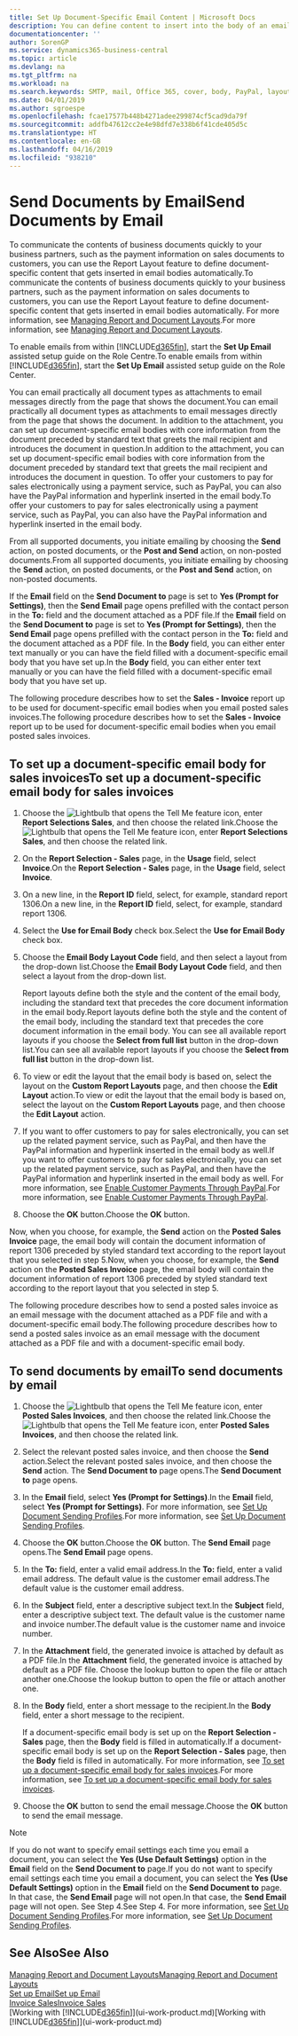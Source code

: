 ```yaml
---
title: Set Up Document-Specific Email Content | Microsoft Docs
description: You can define content to insert into the body of an email message, for example, a PayPal link. You can also attach documents to email messages.
documentationcenter: ''
author: SorenGP
ms.service: dynamics365-business-central
ms.topic: article
ms.devlang: na
ms.tgt_pltfrm: na
ms.workload: na
ms.search.keywords: SMTP, mail, Office 365, cover, body, PayPal, layout
ms.date: 04/01/2019
ms.author: sgroespe
ms.openlocfilehash: fcae17577b448b4271adee299874cf5cad9da79f
ms.sourcegitcommit: addfb47612cc2e4e98dfd7e338b6f41cde405d5c
ms.translationtype: HT
ms.contentlocale: en-GB
ms.lasthandoff: 04/16/2019
ms.locfileid: "938210"
---
```

# <a name="send-documents-by-email"></a><span data-ttu-id="d3bdd-104">Send Documents by Email</span><span class="sxs-lookup"><span data-stu-id="d3bdd-104">Send Documents by Email</span></span>
<span data-ttu-id="d3bdd-105">To communicate the contents of business documents quickly to your business partners, such as the payment information on sales documents to customers, you can use the Report Layout feature to define document-specific content that gets inserted in email bodies automatically.</span><span class="sxs-lookup"><span data-stu-id="d3bdd-105">To communicate the contents of business documents quickly to your business partners, such as the payment information on sales documents to customers, you can use the Report Layout feature to define document-specific content that gets inserted in email bodies automatically.</span></span> <span data-ttu-id="d3bdd-106">For more information, see [Managing Report and Document Layouts](ui-manage-report-layouts.md).</span><span class="sxs-lookup"><span data-stu-id="d3bdd-106">For more information, see [Managing Report and Document Layouts](ui-manage-report-layouts.md).</span></span>

<span data-ttu-id="d3bdd-107">To enable emails from within [!INCLUDE[d365fin](includes/d365fin_md.md)], start the **Set Up Email** assisted setup guide on the Role Centre.</span><span class="sxs-lookup"><span data-stu-id="d3bdd-107">To enable emails from within [!INCLUDE[d365fin](includes/d365fin_md.md)], start the **Set Up Email** assisted setup guide on the Role Center.</span></span>

<span data-ttu-id="d3bdd-108">You can email practically all document types as attachments to email messages directly from the page that shows the document.</span><span class="sxs-lookup"><span data-stu-id="d3bdd-108">You can email practically all document types as attachments to email messages directly from the page that shows the document.</span></span> <span data-ttu-id="d3bdd-109">In addition to the attachment, you can set up document-specific email bodies with core information from the document preceded by standard text that greets the mail recipient and introduces the document in question.</span><span class="sxs-lookup"><span data-stu-id="d3bdd-109">In addition to the attachment, you can set up document-specific email bodies with core information from the document preceded by standard text that greets the mail recipient and introduces the document in question.</span></span> <span data-ttu-id="d3bdd-110">To offer your customers to pay for sales electronically using a payment service, such as PayPal, you can also have the PayPal information and hyperlink inserted in the email body.</span><span class="sxs-lookup"><span data-stu-id="d3bdd-110">To offer your customers to pay for sales electronically using a payment service, such as PayPal, you can also have the PayPal information and hyperlink inserted in the email body.</span></span>

<span data-ttu-id="d3bdd-111">From all supported documents, you initiate emailing by choosing the **Send** action, on posted documents, or the **Post and Send** action, on non-posted documents.</span><span class="sxs-lookup"><span data-stu-id="d3bdd-111">From all supported documents, you initiate emailing by choosing the **Send** action, on posted documents, or the **Post and Send** action, on non-posted documents.</span></span>

<span data-ttu-id="d3bdd-112">If the **Email** field on the **Send Document to** page is set to **Yes (Prompt for Settings)**, then the **Send Email** page opens prefilled with the contact person in the **To:** field and the document attached as a PDF file.</span><span class="sxs-lookup"><span data-stu-id="d3bdd-112">If the **Email** field on the **Send Document to** page is set to **Yes (Prompt for Settings)**, then the **Send Email** page opens prefilled with the contact person in the **To:** field and the document attached as a PDF file.</span></span> <span data-ttu-id="d3bdd-113">In the **Body** field, you can either enter text manually or you can have the field filled with a document-specific email body that you have set up.</span><span class="sxs-lookup"><span data-stu-id="d3bdd-113">In the **Body** field, you can either enter text manually or you can have the field filled with a document-specific email body that you have set up.</span></span>

<span data-ttu-id="d3bdd-114">The following procedure describes how to set the **Sales - Invoice** report up to be used for document-specific email bodies when you email posted sales invoices.</span><span class="sxs-lookup"><span data-stu-id="d3bdd-114">The following procedure describes how to set the **Sales - Invoice** report up to be used for document-specific email bodies when you email posted sales invoices.</span></span>

## <a name="to-set-up-a-document-specific-email-body-for-sales-invoices"></a><span data-ttu-id="d3bdd-115">To set up a document-specific email body for sales invoices</span><span class="sxs-lookup"><span data-stu-id="d3bdd-115">To set up a document-specific email body for sales invoices</span></span>
1. <span data-ttu-id="d3bdd-116">Choose the ![Lightbulb that opens the Tell Me feature](media/ui-search/search_small.png "Tell me what you want to do") icon, enter **Report Selections Sales**, and then choose the related link.</span><span class="sxs-lookup"><span data-stu-id="d3bdd-116">Choose the ![Lightbulb that opens the Tell Me feature](media/ui-search/search_small.png "Tell me what you want to do") icon, enter **Report Selections Sales**, and then choose the related link.</span></span>
2. <span data-ttu-id="d3bdd-117">On the **Report Selection - Sales** page, in the **Usage** field, select **Invoice**.</span><span class="sxs-lookup"><span data-stu-id="d3bdd-117">On the **Report Selection - Sales** page, in the **Usage** field, select **Invoice**.</span></span>
3. <span data-ttu-id="d3bdd-118">On a new line, in the **Report ID** field, select, for example, standard report 1306.</span><span class="sxs-lookup"><span data-stu-id="d3bdd-118">On a new line, in the **Report ID** field, select, for example, standard report 1306.</span></span>
4. <span data-ttu-id="d3bdd-119">Select the **Use for Email Body** check box.</span><span class="sxs-lookup"><span data-stu-id="d3bdd-119">Select the **Use for Email Body** check box.</span></span>
5. <span data-ttu-id="d3bdd-120">Choose the **Email Body Layout Code** field, and then select a layout from the drop-down list.</span><span class="sxs-lookup"><span data-stu-id="d3bdd-120">Choose the **Email Body Layout Code** field, and then select a layout from the drop-down list.</span></span>

    <span data-ttu-id="d3bdd-121">Report layouts define both the style and the content of the email body, including the standard text that precedes the core document information in the email body.</span><span class="sxs-lookup"><span data-stu-id="d3bdd-121">Report layouts define both the style and the content of the email body, including the standard text that precedes the core document information in the email body.</span></span> <span data-ttu-id="d3bdd-122">You can see all available report layouts if you choose the **Select from full list** button in the drop-down list.</span><span class="sxs-lookup"><span data-stu-id="d3bdd-122">You can see all available report layouts if you choose the **Select from full list** button in the drop-down list.</span></span>
6. <span data-ttu-id="d3bdd-123">To view or edit the layout that the email body is based on, select the layout on the **Custom Report Layouts** page, and then choose the **Edit Layout** action.</span><span class="sxs-lookup"><span data-stu-id="d3bdd-123">To view or edit the layout that the email body is based on, select the layout on the **Custom Report Layouts** page, and then choose the **Edit Layout** action.</span></span>
7. <span data-ttu-id="d3bdd-124">If you want to offer customers to pay for sales electronically, you can set up the related payment service, such as PayPal, and then have the PayPal information and hyperlink inserted in the email body as well.</span><span class="sxs-lookup"><span data-stu-id="d3bdd-124">If you want to offer customers to pay for sales electronically, you can set up the related payment service, such as PayPal, and then have the PayPal information and hyperlink inserted in the email body as well.</span></span> <span data-ttu-id="d3bdd-125">For more information, see [Enable Customer Payments Through PayPal](sales-how-enable-payment-service-extensions.md).</span><span class="sxs-lookup"><span data-stu-id="d3bdd-125">For more information, see [Enable Customer Payments Through PayPal](sales-how-enable-payment-service-extensions.md).</span></span>
8. <span data-ttu-id="d3bdd-126">Choose the **OK** button.</span><span class="sxs-lookup"><span data-stu-id="d3bdd-126">Choose the **OK** button.</span></span>

<span data-ttu-id="d3bdd-127">Now, when you choose, for example, the **Send** action on the **Posted Sales Invoice** page, the email body will contain the document information of report 1306 preceded by styled standard text according to the report layout that you selected in step 5.</span><span class="sxs-lookup"><span data-stu-id="d3bdd-127">Now, when you choose, for example, the **Send** action on the **Posted Sales Invoice** page, the email body will contain the document information of report 1306 preceded by styled standard text according to the report layout that you selected in step 5.</span></span>

<span data-ttu-id="d3bdd-128">The following procedure describes how to send a posted sales invoice as an email message with the document attached as a PDF file and with a document-specific email body.</span><span class="sxs-lookup"><span data-stu-id="d3bdd-128">The following procedure describes how to send a posted sales invoice as an email message with the document attached as a PDF file and with a document-specific email body.</span></span>

## <a name="to-send-documents-by-email"></a><span data-ttu-id="d3bdd-129">To send documents by email</span><span class="sxs-lookup"><span data-stu-id="d3bdd-129">To send documents by email</span></span>
1. <span data-ttu-id="d3bdd-130">Choose the ![Lightbulb that opens the Tell Me feature](media/ui-search/search_small.png "Tell me what you want to do") icon, enter **Posted Sales Invoices**, and then choose the related link.</span><span class="sxs-lookup"><span data-stu-id="d3bdd-130">Choose the ![Lightbulb that opens the Tell Me feature](media/ui-search/search_small.png "Tell me what you want to do") icon, enter **Posted Sales Invoices**, and then choose the related link.</span></span>
2. <span data-ttu-id="d3bdd-131">Select the relevant posted sales invoice, and then choose the **Send** action.</span><span class="sxs-lookup"><span data-stu-id="d3bdd-131">Select the relevant posted sales invoice, and then choose the **Send** action.</span></span> <span data-ttu-id="d3bdd-132">The **Send Document to** page opens.</span><span class="sxs-lookup"><span data-stu-id="d3bdd-132">The **Send Document to** page opens.</span></span>
3. <span data-ttu-id="d3bdd-133">In the **Email** field, select **Yes (Prompt for Settings)**.</span><span class="sxs-lookup"><span data-stu-id="d3bdd-133">In the **Email** field, select **Yes (Prompt for Settings)**.</span></span> <span data-ttu-id="d3bdd-134">For more information, see [Set Up Document Sending Profiles](sales-how-setup-document-send-profiles.md).</span><span class="sxs-lookup"><span data-stu-id="d3bdd-134">For more information, see [Set Up Document Sending Profiles](sales-how-setup-document-send-profiles.md).</span></span>
4. <span data-ttu-id="d3bdd-135">Choose the **OK** button.</span><span class="sxs-lookup"><span data-stu-id="d3bdd-135">Choose the **OK** button.</span></span> <span data-ttu-id="d3bdd-136">The **Send Email** page opens.</span><span class="sxs-lookup"><span data-stu-id="d3bdd-136">The **Send Email** page opens.</span></span>
5. <span data-ttu-id="d3bdd-137">In the **To:** field, enter a valid email address.</span><span class="sxs-lookup"><span data-stu-id="d3bdd-137">In the **To:** field, enter a valid email address.</span></span> <span data-ttu-id="d3bdd-138">The default value is the customer email address.</span><span class="sxs-lookup"><span data-stu-id="d3bdd-138">The default value is the customer email address.</span></span>
6. <span data-ttu-id="d3bdd-139">In the **Subject** field, enter a descriptive subject text.</span><span class="sxs-lookup"><span data-stu-id="d3bdd-139">In the **Subject** field, enter a descriptive subject text.</span></span> <span data-ttu-id="d3bdd-140">The default value is the customer name and invoice number.</span><span class="sxs-lookup"><span data-stu-id="d3bdd-140">The default value is the customer name and invoice number.</span></span>
7. <span data-ttu-id="d3bdd-141">In the **Attachment** field, the generated invoice is attached by default as a PDF file.</span><span class="sxs-lookup"><span data-stu-id="d3bdd-141">In the **Attachment** field, the generated invoice is attached by default as a PDF file.</span></span> <span data-ttu-id="d3bdd-142">Choose the lookup button to open the file or attach another one.</span><span class="sxs-lookup"><span data-stu-id="d3bdd-142">Choose the lookup button to open the file or attach another one.</span></span>
8. <span data-ttu-id="d3bdd-143">In the **Body** field, enter a short message to the recipient.</span><span class="sxs-lookup"><span data-stu-id="d3bdd-143">In the **Body** field, enter a short message to the recipient.</span></span>

    <span data-ttu-id="d3bdd-144">If a document-specific email body is set up on the **Report Selection - Sales** page, then the **Body** field is filled in automatically.</span><span class="sxs-lookup"><span data-stu-id="d3bdd-144">If a document-specific email body is set up on the **Report Selection - Sales** page, then the **Body** field is filled in automatically.</span></span> <span data-ttu-id="d3bdd-145">For more information, see [To set up a document-specific email body for sales invoices](ui-how-send-documents-email.md#to-set-up-a-document-specific-email-body-for-sales-invoices).</span><span class="sxs-lookup"><span data-stu-id="d3bdd-145">For more information, see [To set up a document-specific email body for sales invoices](ui-how-send-documents-email.md#to-set-up-a-document-specific-email-body-for-sales-invoices).</span></span>
9. <span data-ttu-id="d3bdd-146">Choose the **OK** button to send the email message.</span><span class="sxs-lookup"><span data-stu-id="d3bdd-146">Choose the **OK** button to send the email message.</span></span>

> [!NOTE]  
>   <span data-ttu-id="d3bdd-147">If you do not want to specify email settings each time you email a document, you can select the **Yes (Use Default Settings)** option in the **Email** field on the **Send Document to** page.</span><span class="sxs-lookup"><span data-stu-id="d3bdd-147">If you do not want to specify email settings each time you email a document, you can select the **Yes (Use Default Settings)** option in the **Email** field on the **Send Document to** page.</span></span> <span data-ttu-id="d3bdd-148">In that case, the **Send Email** page will not open.</span><span class="sxs-lookup"><span data-stu-id="d3bdd-148">In that case, the **Send Email** page will not open.</span></span> <span data-ttu-id="d3bdd-149">See Step 4.</span><span class="sxs-lookup"><span data-stu-id="d3bdd-149">See Step 4.</span></span> <span data-ttu-id="d3bdd-150">For more information, see [Set Up Document Sending Profiles](sales-how-setup-document-send-profiles.md).</span><span class="sxs-lookup"><span data-stu-id="d3bdd-150">For more information, see [Set Up Document Sending Profiles](sales-how-setup-document-send-profiles.md).</span></span>

## <a name="see-also"></a><span data-ttu-id="d3bdd-151">See Also</span><span class="sxs-lookup"><span data-stu-id="d3bdd-151">See Also</span></span>
[<span data-ttu-id="d3bdd-152">Managing Report and Document Layouts</span><span class="sxs-lookup"><span data-stu-id="d3bdd-152">Managing Report and Document Layouts</span></span>](ui-manage-report-layouts.md)  
[<span data-ttu-id="d3bdd-153">Set up Email</span><span class="sxs-lookup"><span data-stu-id="d3bdd-153">Set up Email</span></span>](admin-how-setup-email.md)  
[<span data-ttu-id="d3bdd-154">Invoice Sales</span><span class="sxs-lookup"><span data-stu-id="d3bdd-154">Invoice Sales</span></span>](sales-how-invoice-sales.md)  
<span data-ttu-id="d3bdd-155">[Working with [!INCLUDE[d365fin](includes/d365fin_md.md)]](ui-work-product.md)</span><span class="sxs-lookup"><span data-stu-id="d3bdd-155">[Working with [!INCLUDE[d365fin](includes/d365fin_md.md)]](ui-work-product.md)</span></span>
